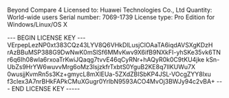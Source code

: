 Beyond Compare 4
Licensed to:    Huawei Technologies Co., Ltd
Quantity:       World-wide users
Serial number:  7069-1739
License type:   Pro Edition for Windows/Linux/OS X

--- BEGIN LICENSE KEY ---
VErpepLezNP0xt383CQz43LYV8Q6VHkDlLusjClOAaTA6iqdAVSXgKDzH
rAzBBuMSP388G9DwNwK0mSlSf6MMvKwv9X6ifB9NXkFI-yhSKe35vk6TN
r6q6Ih08wIa6rxoaTrKwiJQaqg7tvvE46qCyRNr+hAQyR0k0C9tKU4jke
kSn-UbZs9HrYW6wuvvMrg6oMz3lsjzkfrTxbtS0YguB2KE8q7IlKUWu7X
0wusjjKvmRn5s3Kz+gmycL8mXlEUa-5ZXdZBISbKP4JSL-VOcgZYY8lxu
f3clex3A7nrBHkFAPkCMuXGugr0YrlbN9593ACO4MvOj3BWJy94c2vBA+
--- END LICENSE KEY -----
